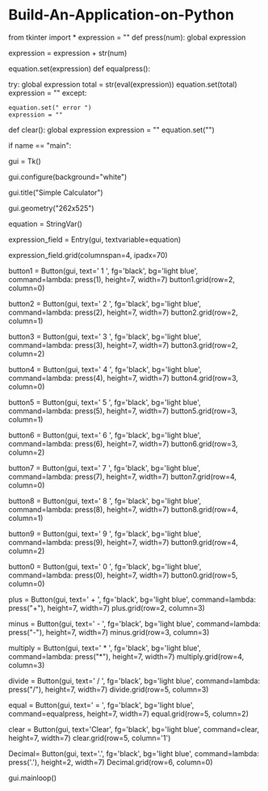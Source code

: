 # Build-An-Application-on-Python
from tkinter import *
expression = ""
def press(num):
global expression

expression = expression + str(num)

equation.set(expression)
def equalpress():

try:
	global expression
	total = str(eval(expression))
	equation.set(total)
	expression = ""
except:

	equation.set(" error ")
	expression = ""
def clear():
global expression
expression = ""
equation.set("")

if name == "main":

gui = Tk()

gui.configure(background="white")

gui.title("Simple Calculator")

gui.geometry("262x525")

equation = StringVar()

expression_field = Entry(gui, textvariable=equation)

expression_field.grid(columnspan=4, ipadx=70)

button1 = Button(gui, text=' 1 ', fg='black', bg='light blue',
				command=lambda: press(1), height=7, width=7)
button1.grid(row=2, column=0)

button2 = Button(gui, text=' 2 ', fg='black', bg='light blue',
				command=lambda: press(2), height=7, width=7)
button2.grid(row=2, column=1)

button3 = Button(gui, text=' 3 ', fg='black', bg='light blue',
				command=lambda: press(3), height=7, width=7)
button3.grid(row=2, column=2)

button4 = Button(gui, text=' 4 ', fg='black', bg='light blue',
				command=lambda: press(4), height=7, width=7)
button4.grid(row=3, column=0)

button5 = Button(gui, text=' 5 ', fg='black', bg='light blue',
				command=lambda: press(5), height=7, width=7)
button5.grid(row=3, column=1)

button6 = Button(gui, text=' 6 ', fg='black', bg='light blue',
				command=lambda: press(6), height=7, width=7)
button6.grid(row=3, column=2)

button7 = Button(gui, text=' 7 ', fg='black', bg='light blue',
				command=lambda: press(7), height=7, width=7)
button7.grid(row=4, column=0)

button8 = Button(gui, text=' 8 ', fg='black', bg='light blue',
				command=lambda: press(8), height=7, width=7)
button8.grid(row=4, column=1)

button9 = Button(gui, text=' 9 ', fg='black', bg='light blue',
				command=lambda: press(9), height=7, width=7)
button9.grid(row=4, column=2)

button0 = Button(gui, text=' 0 ', fg='black', bg='light blue',
				command=lambda: press(0), height=7, width=7)
button0.grid(row=5, column=0)

plus = Button(gui, text=' + ', fg='black', bg='light blue',
			command=lambda: press("+"), height=7, width=7)
plus.grid(row=2, column=3)

minus = Button(gui, text=' - ', fg='black', bg='light blue',
			command=lambda: press("-"), height=7, width=7)
minus.grid(row=3, column=3)

multiply = Button(gui, text=' * ', fg='black', bg='light blue',
				command=lambda: press("*"), height=7, width=7)
multiply.grid(row=4, column=3)

divide = Button(gui, text=' / ', fg='black', bg='light blue',
				command=lambda: press("/"), height=7, width=7)
divide.grid(row=5, column=3)

equal = Button(gui, text=' = ', fg='black', bg='light blue',
			command=equalpress, height=7, width=7)
equal.grid(row=5, column=2)

clear = Button(gui, text='Clear', fg='black', bg='light blue',
			command=clear, height=7, width=7)
clear.grid(row=5, column='1')

Decimal= Button(gui, text='.', fg='black', bg='light blue',
				command=lambda: press('.'), height=2, width=7)
Decimal.grid(row=6, column=0)

gui.mainloop()
